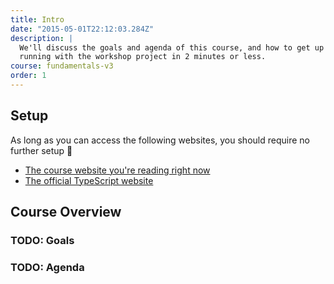 ```yaml
---
title: Intro
date: "2015-05-01T22:12:03.284Z"
description: |
  We'll discuss the goals and agenda of this course, and how to get up and
  running with the workshop project in 2 minutes or less.
course: fundamentals-v3
order: 1
---
```


## Setup

As long as you can access the following websites, you should require no further setup :tada:
* [The course website you're reading right now](https://fun-v3.typescript-training.com)
* [The official TypeScript website](https://www.typescriptlang.org)

## Course Overview

### TODO: Goals

### TODO: Agenda


